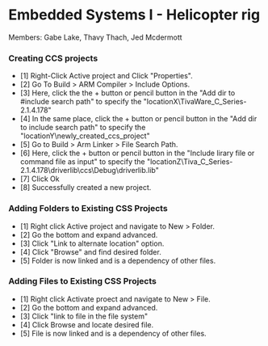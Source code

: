 # Embedded Systems I - Helicopter rig 
 Members: Gabe Lake, Thavy Thach, Jed Mcdermott

### Creating CCS projects

* [1] Right-Click Active project and Click "Properties".
* [2] Go To Build > ARM Compiler > Include Options. 
* [3] Here, click the the + button or pencil button in the "Add dir to #include search path" to specify the "locationX\TivaWare_C_Series-2.1.4.178"
* [4] In the same place, click the + button or pencil button in the "Add dir to include search path" to specify the "locationY\newly_created_ccs_project"
* [5] Go to Build > Arm Linker > File Search Path.
* [6] Here, click the + button or pencil button in the "Include lirary file or command file as input" to specify the "locationZ\Tiva_C_Series-2.1.4.178\driverlib\ccs\Debug\driverlib.lib"
* [7] Click Ok
* [8] Successfully created a new project.

### Adding Folders to Existing CSS Projects
* [1] Right click Active project and navigate to New > Folder.
* [2] Go the bottom and expand advanced.
* [3] Click "Link to alternate location" option.
* [4] Click "Browse" and find desired folder.
* [5] Folder is now linked and is a dependency of other files.

### Adding Files to Existing CSS Projects
* [1] Right click Activate proect and navigate to New > File.
* [2] Go the bottom and expand advanced.
* [3] Click "link to file in the file system"
* [4] Click Browse and locate desired file.
* [5] File is now linked and is a dependency of other files.

